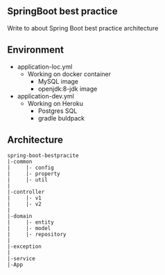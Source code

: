 ## SpringBoot best practice
Write to about Spring Boot best practice architecture

## Environment
* application-loc.yml
  * Working on docker container
    * MySQL image
    * openjdk:8-jdk image
* application-dev.yml
  * Working on Heroku
    * Postgres SQL
    * gradle buldpack


## Architecture
```
spring-boot-bestpracite
|-common
|     |- config
|     |- property 
|     |- util
|
|-controller
|     |- v1
|     |- v2
|
|-domain
|     |- entity
|     |- model
|     |- repository
|
|-exception
|
|-service
|-App
```